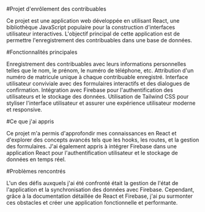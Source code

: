 #Projet d'enrôlement des contribuables

Ce projet est une application web développée en utilisant React, une bibliothèque JavaScript populaire pour la construction d'interfaces utilisateur interactives. L'objectif principal de cette application est de permettre l'enregistrement des contribuables dans une base de données.

#Fonctionnalités principales

Enregistrement des contribuables avec leurs informations personnelles telles que le nom, le prénom, le numéro de téléphone, etc.
Attribution d'un numéro de matricule unique à chaque contribuable enregistré.
Interface utilisateur conviviale avec des formulaires interactifs et des dialogues de confirmation.
Intégration avec Firebase pour l'authentification des utilisateurs et le stockage des données.
Utilisation de Tailwind CSS pour styliser l'interface utilisateur et assurer une expérience utilisateur moderne et responsive.

#Ce que j'ai appris

Ce projet m'a permis d'approfondir mes connaissances en React et d'explorer des concepts avancés tels que les hooks, les routes, et la gestion des formulaires. J'ai également appris à intégrer Firebase dans une application React pour l'authentification utilisateur et le stockage de données en temps réel.

#Problèmes rencontrés

L'un des défis auxquels j'ai été confronté était la gestion de l'état de l'application et la synchronisation des données avec Firebase. Cependant, grâce à la documentation détaillée de React et Firebase, j'ai pu surmonter ces obstacles et créer une application fonctionnelle et performante.
